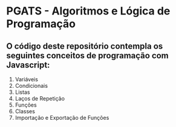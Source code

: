 # PGATS - Algoritmos e Lógica de Programação

## O código deste repositório contempla os seguintes conceitos de programação com Javascript:

1. Variáveis
2. Condicionais
3. Listas
4. Laços de Repetição
5. Funções
6. Classes
7. Importação e Exportação de Funções
